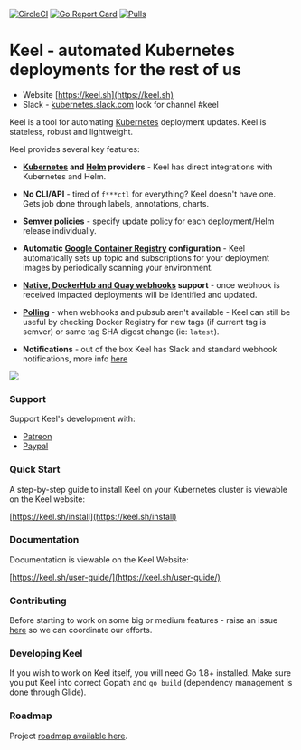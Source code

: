[![CircleCI](https://circleci.com/gh/keel-hq/keel/tree/master.svg?style=shield&circle-token=0239846a42cfa188de531058b9a2116a4b8600d8)](https://hub.docker.com/r/karolisr/keel/) [![Go Report Card](https://goreportcard.com/badge/github.com/keel-hq/keel)](https://goreportcard.com/report/github.com/keel-hq/keel) [![Pulls](https://img.shields.io/docker/pulls/karolisr/keel.svg)](https://img.shields.io/docker/pulls/karolisr/keel.svg)

# Keel - automated Kubernetes deployments for the rest of us

* Website [https://keel.sh](https://keel.sh)
* Slack - [kubernetes.slack.com](https://kubernetes.slack.com) look for channel #keel

Keel is a tool for automating [Kubernetes](https://kubernetes.io/) deployment updates. Keel is stateless, robust and lightweight.

Keel provides several key features:

* __[Kubernetes](https://kubernetes.io/) and [Helm](https://helm.sh) providers__ - Keel has direct integrations with Kubernetes and Helm.

* __No CLI/API__ - tired of `f***ctl` for everything? Keel doesn't have one. Gets job done through labels, annotations, charts.

* __Semver policies__ - specify update policy for each deployment/Helm release individually.

* __Automatic [Google Container Registry](https://cloud.google.com/container-registry/) configuration__ - Keel automatically sets up topic and subscriptions for your deployment images by periodically scanning your environment.

* __[Native, DockerHub and Quay webhooks](https://keel.sh/user-guide/triggers/#webhooks) support__ -  once webhook is received impacted deployments will be identified and updated.

*  __[Polling](https://keel.sh/user-guide/#polling-deployment-example)__ - when webhooks and pubsub aren't available - Keel can still be useful by checking Docker Registry for new tags (if current tag is semver) or same tag SHA digest change (ie: `latest`).

* __Notifications__ - out of the box Keel has Slack and standard webhook notifications, more info [here](https://keel.sh/user-guide/#notifications)

<img src="https://keel.sh/images/keel-overview.png">

### Support

Support Keel's development with:
* [Patreon](https://patreon.com/keel)
* [Paypal](https://www.paypal.me/keelhq)

### Quick Start

A step-by-step guide to install Keel on your Kubernetes cluster is viewable on the Keel website:

[https://keel.sh/install](https://keel.sh/install)

### Documentation

Documentation is viewable on the Keel Website:

[https://keel.sh/user-guide/](https://keel.sh/user-guide/)


### Contributing

Before starting to work on some big or medium features - raise an issue [here](https://github.com/keel-hq/keel/issues) so we can coordinate our efforts.

### Developing Keel

If you wish to work on Keel itself, you will need Go 1.8+ installed. Make sure you put Keel into correct Gopath and `go build` (dependency management is done through Glide). 

### Roadmap

Project [roadmap available here](https://github.com/keel-hq/keel/wiki/Roadmap).
